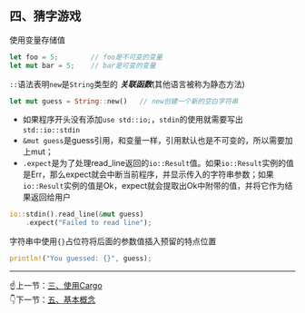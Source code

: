 ## 四、猜字游戏

使用变量存储值
```rust
let foo = 5;        // foo是不可变的变量
let mut bar = 5;    // bar是可变的变量
```

`::`语法表明`new`是`String`类型的 ***关联函数***(其他语言被称为静态方法)
```rust
let mut guess = String::new()   // new创建一个新的空白字符串
```

* 如果程序开头没有添加`use std::io;`，`stdin`的使用就需要写出`std::io::stdin`  
* `&mut guess`是guess引用，和变量一样，引用默认也是不可变的，所以需要加上mut；  
* `.expect`是为了处理read_line返回的`io::Result`值。如果`io::Result`实例的值是Err，那么expect就会中断当前程序，并显示传入的字符串参数；如果`io::Result`实例的值是Ok，expect就会提取出Ok中附带的值，并将它作为结果返回给用户
```rust
io::stdin().read_line(&mut guess)
    .expect("Failed to read line");
```

字符串中使用`{}`占位符将后面的参数值插入预留的特点位置
```rust
println!("You guessed: {}", guess);
```

------
☝️上一节：[三、使用Cargo](4.md)  
👇下一节：[五、基本概念](5.md)
